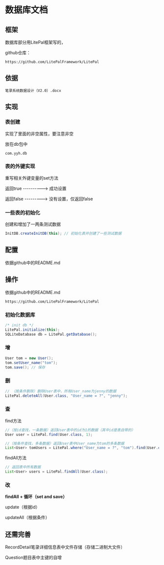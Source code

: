 # 数据库文档

## 框架

数据库部分用LitePal框架写的，

github仓库：

```
https://github.com/LitePalFramework/LitePal
```

## 依据

```
笔录系统数据设计（V2.0）.docx
```

## 实现

### 表创建

实现了里面的非空属性，要注意非空

放在db包中

```
com.yyh.db
```

### 表的外键实现

重写相关外键变量的set方法

返回true ----------> 成功设置

返回false ---------> 没有设置，仅返回false

### 一些表的初始化

创建和增加了一两条测试数据

```java
InitDB.createInitDB(this); // 初始化表并创建了一些测试数据
```

## 配置

依据github中的README.md

## 操作

依据github中的README.md

```
https://github.com/LitePalFramework/LitePal
```

### 初始化数据库

```java
/* init db */
LitePal.initialize(this);
SQLiteDatabase db = LitePal.getDatabase();
```

### 增

```java
User tom = new User();
tom.setUser_name("tom");
tom.save(); // 保存
```

### 删

```java
// （按条件删除）删除User表中，所有User_name为jenny的数据
LitePal.deleteAll(User.class, "User_name = ?", "jenny"); 
```

### 查

find方法

```java
//（按id查找，一条数据）返回User表中的id为1的数据（其中id是表自带的）
User user = LitePal.find(User.class, 1);
```

```java
//（按条件查找，多条数据）返回User表中User_name为tom的多条数据
List<User> tomUsers = LitePal.where("User_name = ?", "tom").find(User.class);
```

findAll方法

```java
// 返回表中所有数据
List<User> users = LitePal.findAll(User.class);
```

### 改

**findAll + 循环（set and save）**

update（根据id）

updateAll（根据条件）

## 还需完善

RecordDetail笔录详细信息表中文件存储（存储二进制大文件）

Question题目表中主键的自增





